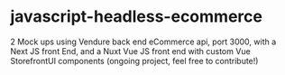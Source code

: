 # javascript-headless-ecommerce

2 Mock ups using Vendure back end eCommerce api, port 3000, with a Next JS front End, and a Nuxt Vue JS front end with custom Vue StorefrontUI components (ongoing project, feel free to contribute!)
